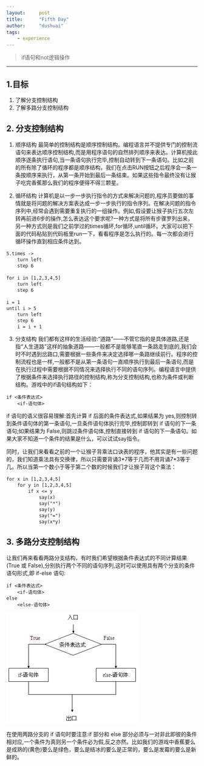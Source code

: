 ```yaml
---
layout:     post
title:      "Fifth Day"
author:     "dushuai"
tags:
    - experience
---
```


> if语句和not逻辑操作

<!--more-->

---

## 1.目标

1. 了解分支控制结构
2. 了解多路分支控制结构

## 2. 分支控制结构

1. 顺序结构 最简单的控制结构是顺序控制结构。编程语言并不提供专门的控制流语句来表达顺序控制结构,而是用程序语句的自然排列顺序来表达。计算机按此顺序逐条执行语句,当一条语句执行完毕,控制自动转到下一条语句。比如之前的所有除了循环的程序都是顺序结构，我们在点击RUN按钮之后程序会一条一条按顺序来执行，从第一条开始到最后一条结束。如果这些指令最终没有让猴子吃完香蕉那么我们的程序便得不得三颗星。

2. 循环结构 计算机是以一步一步执行指令的方式来解决问题的,程序员要做的事情就是将问题的解决方案表达成一步一步执行的指令序列。在解决问题的指令序列中,经常会遇到需要重复执行的一组操作。例如,假设要让猴子执行五次左转再前进6步的操作,怎么表达这个要求呢?一种方式是将所有步骤罗列出来，另一种方式则是我们之前学过的times循环,for循环,until循环。大家可以把下面的代码粘贴到代码板里run一下，看看程序是怎么执行的。每一次都会进行循环操作直到相应条件达到。
```
5.times ->
    turn left
    step 6

for i in [1,2,3,4,5]
    turn left
    step 6

i = 1
until i > 5
    turn left
    step 6
    i = i + 1
```

3. 分支结构 我们都有这样的生活经验:“道路”——不管它指的是具体道路,还是指“人生道路”这样的抽象道路——一般都不是能够笔直一条路走到底的,我们会时不时遇到岔路口,需要根据一些条件来决定选择哪一条路继续前行。程序的控制流程也是一样,一般都不是从第一条语句一直顺序执行到最后一条语句,而是在执行过程中需要根据不同情况来选择执行不同的语句序列。编程语言中提供了根据条件来选择执行路径的控制结构,称为分支控制结构,也称为条件或判断结构。游戏中的if语句结构如下：
```
if <条件表达式>
    <if-语句体>
```

if 语句的语义很容易理解:首先计算 if 后面的条件表达式,如果结果为 yes,则控制转到条件语句体的第一条语句,一旦条件语句体执行完毕,控制即转到 if 语句的下一条语句;如果结果为 False,则跳过条件语句体,控制直接转到 if 语句的下一条语句。如果大家不知道一个条件的结果是什么，可以试试say指令。

同时，让我们来看看之前的一个让猴子背乘法口诀表的程序，他其实是有一些问题的，我们知道乘法具有交换律，所以只需要背诵3\*7等于几而不用背诵7\*3等于几。所以当第一个数小于等于第二个数的时候我们才让猴子背这个乘法：

```
for x in [1,2,3,4,5]
    for y in [1,2,3,4,5]
        if x <= y
            say(x)
            say("*")
            say(y)
            say("=")
            say(x*y)
```

## 3. 多路分支控制结构

让我们再来看看两路分支结构，有时我们希望根据条件表达式的不同计算结果(True 或 False),分别执行两个不同的语句序列,这时可以使用具有两个分支的条件语句形式,即 if-else 语句:
```
if <条件表达式>
    <if-语句体>
else
    <else-语句体>
```

![img](/assets/img/05-01.png)

在使用两路分支的 if 语句时要注意:if 部分和 else 部分必须与一对非此即彼的条件相对应,一个条件为真则另一个条件必为假,反之亦然。比如我们的游戏中香蕉要么是成熟的(黄色)要么是绿色，要么是结冰的要么是正常的，要么是发霉的要么是新鲜的。

